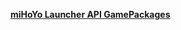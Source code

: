 **[miHoYo Launcher API GamePackages](https://hyp-api.mihoyo.com/hyp/hyp-connect/api/getGamePackages?game_ids[]=x6znKlJ0xK&launcher_id=jGHBHlcOq1)**
